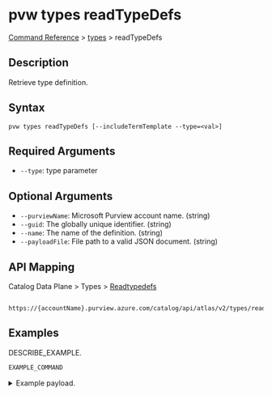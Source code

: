 # pvw types readTypeDefs
[Command Reference](../../../README.md#command-reference) > [types](./main.md) > readTypeDefs

## Description
Retrieve type definition.

## Syntax
```
pvw types readTypeDefs [--includeTermTemplate --type=<val>]
```

## Required Arguments
- `--type`: type parameter

## Optional Arguments
- `--purviewName`: Microsoft Purview account name. (string)
- `--guid`: The globally unique identifier. (string)
- `--name`: The name of the definition. (string)
- `--payloadFile`: File path to a valid JSON document. (string)

## API Mapping
Catalog Data Plane > Types > [Readtypedefs]()
```
 https://{accountName}.purview.azure.com/catalog/api/atlas/v2/types/readTypeDefs
```

## Examples
DESCRIBE_EXAMPLE.
```powershell
EXAMPLE_COMMAND
```
<details><summary>Example payload.</summary>
<p>

```json
PASTE_JSON_HERE
```
</p>
</details>
